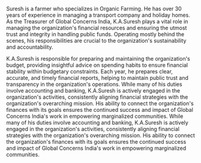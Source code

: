 Suresh is a farmer who specializes in Organic Farming. He has over 30 years of experience in managing a transport company and holiday homes. As the Treasurer of Global Concerns India, K.A.Suresh plays a vital role in managing the organization's financial resources and ensuring the utmost trust and integrity in handling public funds. Operating mostly behind the scenes, his responsibilities are crucial to the organization's sustainability and accountability.

K.A.Suresh is responsible for preparing and maintaining the organization's budget, providing insightful advice on spending habits to ensure financial stability within budgetary constraints. Each year, he prepares clear, accurate, and timely financial reports, helping to maintain public trust and transparency in the organization's operations. While many of his duties involve accounting and banking, K.A.Suresh is actively engaged in the organization's activities, consistently aligning financial strategies with the organization's overarching mission. His ability to connect the organization's finances with its goals ensures the continued success and impact of Global Concerns India's work in empowering marginalized communities. While many of his duties involve accounting and banking, K.A.Suresh is actively engaged in the organization's activities, consistently aligning financial strategies with the organization's overarching mission. His ability to connect the organization's finances with its goals ensures the continued success and impact of Global Concerns India's work in empowering marginalized communities.